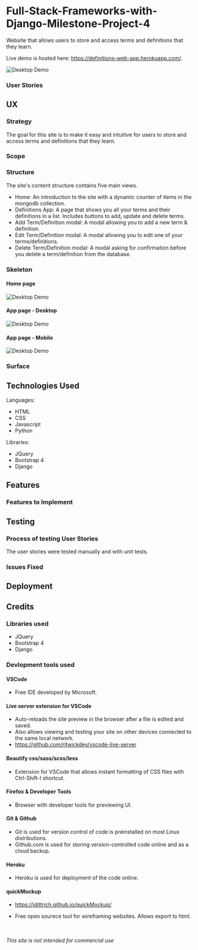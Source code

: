 # Full-Stack-Frameworks-with-Django-Milestone-Project-4
Website that allows users to store and access terms and definitions that they learn.

Live demo is hosted here: https://definitions-web-app.herokuapp.com/.

![Desktop Demo](/assets/readme-main.png "Desktop Demo")


### User Stories

#### 


## UX

### Strategy

The goal for this site is to make it easy and intuitive for users to store and access terms and definitions that they learn.


### Scope


### Structure

The site's content structure contains five main views.

- Home: An introduction to the site with a dynamic counter of items in the mongodb collection.
- Definitions App: A page that shows you all your terms and their definitions in a list. Includes buttons to add, update and delete terms.
- Add Term/Definition modal: A modal allowing you to add a new term & definition.
- Edit Term/Definition modal: A modal allowing you to edit one of your terms/definitions.
- Delete Term/Definition modal: A modal asking for confirmation before you delete a term/definition from the database.




### Skeleton

#### Home page
![Desktop Demo](/assets/wireframes/1.png "Desktop Demo")

#### App page - Desktop
![Desktop Demo](/assets/wireframes/2.png "Desktop Demo")

#### App page - Mobile
![Desktop Demo](/assets/wireframes/2-mobile.png "Desktop Demo")





### Surface



## Technologies Used

Languages:
- HTML
- CSS
- Javascript
- Python

Libraries:
- JQuery
- Bootstrap 4
- Django



## Features



### Features to Implement




## Testing

### Process of testing User Stories

The user stories were tested manually and with unit tests.




### Issues Fixed




## Deployment




## Credits

### Libraries used

- JQuery
- Bootstrap 4
- Django

### Devlopment tools used

#### VSCode

- Free IDE developed by Microsoft.

#### Live server extension for VSCode 
- Auto-reloads the site preview in the browser after a file is edited and saved. 
- Also allows viewing and testing your site on other devices connected to the same local network.
- https://github.com/ritwickdey/vscode-live-server

#### Beautify css/sass/scss/less
- Extension for VSCode that allows instant formatting of CSS files with Ctrl-Shift-I shortcut.

#### Firefox & Developer Tools
- Browser with developer tools for previewing UI.

#### Git & Github
- Git is used for version control of code is preinstalled on most Linux distributions. 
- Github.com is used for storing version-controlled code online and as a cloud backup.

#### Heroku
- Heroku is used for deployment of the code online.

#### quickMockup
- https://jdittrich.github.io/quickMockup/

- Free open sourece tool for wireframing websites. Allows export to html.




<br><br>
*This site is not intended for commercial use*
